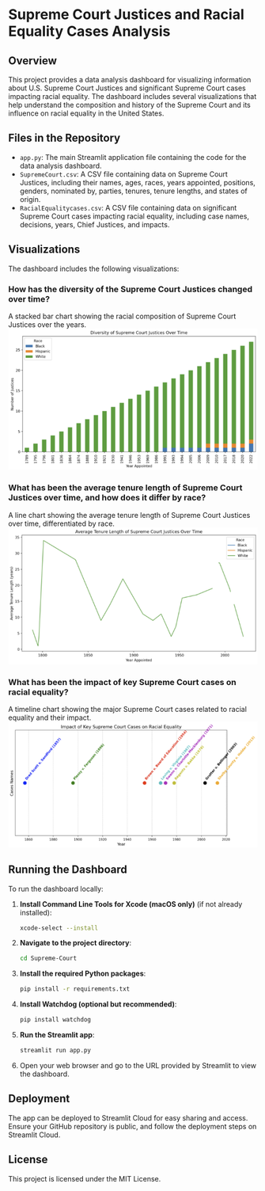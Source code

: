 # Supreme Court Justices and Racial Equality Cases Analysis

## Overview
This project provides a data analysis dashboard for visualizing information about U.S. Supreme Court Justices and significant Supreme Court cases impacting racial equality. The dashboard includes several visualizations that help understand the composition and history of the Supreme Court and its influence on racial equality in the United States.

## Files in the Repository
- `app.py`: The main Streamlit application file containing the code for the data analysis dashboard.
- `SupremeCourt.csv`: A CSV file containing data on Supreme Court Justices, including their names, ages, races, years appointed, positions, genders, nominated by, parties, tenures, tenure lengths, and states of origin.
- `RacialEqualitycases.csv`: A CSV file containing data on significant Supreme Court cases impacting racial equality, including case names, decisions, years, Chief Justices, and impacts.

## Visualizations
The dashboard includes the following visualizations:

### How has the diversity of the Supreme Court Justices changed over time?
A stacked bar chart showing the racial composition of Supreme Court Justices over the years.
![Cases Impacting Racial Equality](images/Diversity.png)

### What has been the average tenure length of Supreme Court Justices over time, and how does it differ by race?
A line chart showing the average tenure length of Supreme Court Justices over time, differentiated by race.
![Cases Over Time](images/Tenure.png)

### What has been the impact of key Supreme Court cases on racial equality?
A timeline chart showing the major Supreme Court cases related to racial equality and their impact.
![Justices by Year and State](images/Impact.png)

## Running the Dashboard
To run the dashboard locally:

1. **Install Command Line Tools for Xcode (macOS only)** (if not already installed):
    ```bash
    xcode-select --install
    ```

2. **Navigate to the project directory**:
    ```bash
    cd Supreme-Court
    ```

3. **Install the required Python packages**:
    ```bash
    pip install -r requirements.txt
    ```

4. **Install Watchdog (optional but recommended)**:
    ```bash
    pip install watchdog
    ```

5. **Run the Streamlit app**:
    ```bash
    streamlit run app.py
    ```

6. Open your web browser and go to the URL provided by Streamlit to view the dashboard.

## Deployment
The app can be deployed to Streamlit Cloud for easy sharing and access. Ensure your GitHub repository is public, and follow the deployment steps on Streamlit Cloud.

## License
This project is licensed under the MIT License.